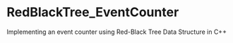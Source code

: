 # RedBlackTree_EventCounter
Implementing an event counter using Red-Black Tree Data Structure in C++
